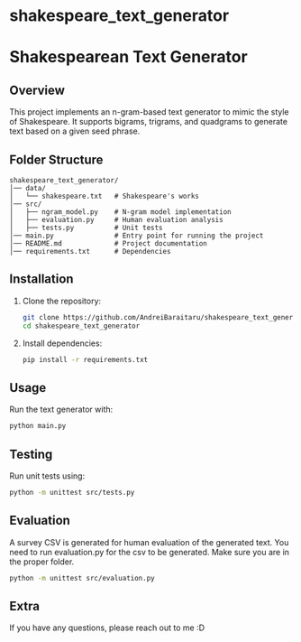 # shakespeare_text_generator

# Shakespearean Text Generator

## Overview
This project implements an n-gram-based text generator to mimic the style of Shakespeare. It supports bigrams, trigrams, and quadgrams to generate text based on a given seed phrase.

## Folder Structure
```
shakespeare_text_generator/
│── data/
│   └── shakespeare.txt   # Shakespeare's works
│── src/
│   ├── ngram_model.py    # N-gram model implementation
│   ├── evaluation.py     # Human evaluation analysis
│   ├── tests.py          # Unit tests
│── main.py               # Entry point for running the project
│── README.md             # Project documentation
│── requirements.txt      # Dependencies
```

## Installation
1. Clone the repository:
   ```sh
   git clone https://github.com/AndreiBaraitaru/shakespeare_text_generator.git
   cd shakespeare_text_generator
   ```
2. Install dependencies:
   ```sh
   pip install -r requirements.txt
   ```

## Usage
Run the text generator with:
```sh
python main.py
```

## Testing
Run unit tests using:
```sh
python -m unittest src/tests.py
```

## Evaluation
A survey CSV is generated for human evaluation of the generated text. You need to run evaluation.py for the csv to be generated. Make sure you are in the proper folder.
```sh
python -m unittest src/evaluation.py
```

## Extra
If you have any questions, please reach out to me :D